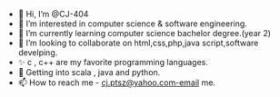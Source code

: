 - 👋 Hi, I’m @CJ-404
- 👀 I’m interested in computer science & software engineering.
- 🌱 I’m currently learning computer science bachelor degree.(year 2)
- 💞️ I’m looking to collaborate on html,css,php,java script,software develping.
- ✨ c , c++ are my favorite programming languages.
- 🎉 Getting into scala , java and python.
- 📫 How to reach me - cj.ptsz@yahoo.com-email me.

<!---
CJ-404/CJ-404 is a ✨ special ✨ repository because its `README.md` (this file) appears on your GitHub profile.
You can click the Preview link to take a look at your changes.
--->
